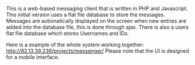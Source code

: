 This is a web-based messaging client that is written in PHP and Javascript. This initial version uses a flat file database to store the messages. Messages are automatically displayed on the screen when new entries are added into the database file, this is done through ajax. There is also a users flat file database which stores Usernames and IDs.

Here is a example of the whole system working together: http://82.13.39.239/projects/messenger/
Please note that the UI is designed for a mobile interface.
